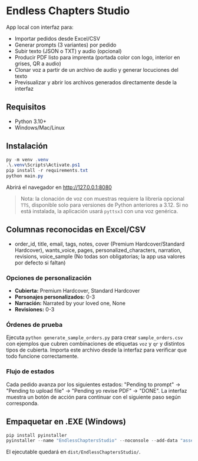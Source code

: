 
# Endless Chapters Studio

App local con interfaz para:
- Importar pedidos desde Excel/CSV
- Generar prompts (3 variantes) por pedido
- Subir texto (JSON o TXT) y audio (opcional)
- Producir PDF listo para imprenta (portada color con logo, interior en grises, QR a audio)
- Clonar voz a partir de un archivo de audio y generar locuciones del texto
- Previsualizar y abrir los archivos generados directamente desde la interfaz

## Requisitos
- Python 3.10+
- Windows/Mac/Linux

## Instalación
```powershell
py -m venv .venv
.\.venv\Scripts\Activate.ps1
pip install -r requirements.txt
python main.py
```
Abrirá el navegador en http://127.0.0.1:8080

> Nota: la clonación de voz con muestras requiere la librería opcional `TTS`, disponible solo para versiones de Python anteriores a 3.12. Si no está instalada, la aplicación usará `pyttsx3` con una voz genérica.

## Columnas reconocidas en Excel/CSV
- order_id, title, email, tags, notes, cover (Premium Hardcover/Standard Hardcover), wants_voice, pages, personalized_characters, narration, revisions, voice_sample
(No todas son obligatorias; la app usa valores por defecto si faltan)

### Opciones de personalización
- **Cubierta:** Premium Hardcover, Standard Hardcover
- **Personajes personalizados:** 0-3
- **Narración:** Narrated by your loved one, None
- **Revisiones:** 0-3

### Órdenes de prueba

Ejecuta `python generate_sample_orders.py` para crear `sample_orders.csv` con ejemplos que cubren combinaciones de etiquetas `voz` y `qr` y distintos tipos de cubierta. Importa este archivo desde la interfaz para verificar que todo funcione correctamente.

### Flujo de estados
Cada pedido avanza por los siguientes estados: "Pending to prompt" → "Pending to upload file" → "Pending yo revise PDF" → "DONE". La interfaz muestra un botón de acción para continuar con el siguiente paso según corresponda.

## Empaquetar en .EXE (Windows)
```powershell
pip install pyinstaller
pyinstaller --name "EndlessChaptersStudio" --noconsole --add-data "assets;assets" main.py
```
El ejecutable quedará en `dist/EndlessChaptersStudio/`.
